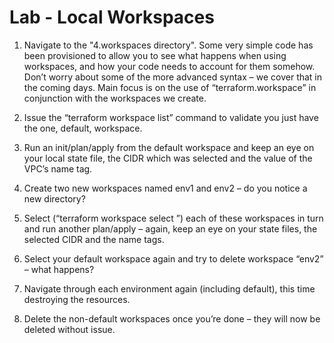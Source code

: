 # Lab - Local Workspaces

1. Navigate to the "4.workspaces directory". Some very simple code has been provisioned to allow you to see what happens when using workspaces, and how your code needs to account for them somehow.
Don’t worry about some of the more advanced syntax – we cover that in the coming days.
Main focus is on the use of “terraform.workspace” in conjunction with the workspaces we create.

2. Issue the “terraform workspace list” command to validate you just have the one, default, workspace.

3. Run an init/plan/apply from the default workspace and keep an eye on your local state file, the CIDR which was selected and the value of the VPC’s name tag.

4. Create two new workspaces named env1 and env2 – do you notice a new directory?

5. Select (“terraform workspace select <name>”) each of these workspaces in turn and run another plan/apply – again, keep an eye on your state files, the selected CIDR and the name tags.

6. Select your default workspace again and try to delete workspace “env2” – what happens?

7. Navigate through each environment again (including default), this time destroying the resources.

8. Delete the non-default workspaces once you’re done – they will now be deleted without issue.

